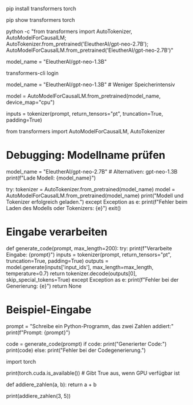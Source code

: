 pip install transformers torch

pip show transformers torch


python -c "from transformers import AutoTokenizer, AutoModelForCausalLM; \
AutoTokenizer.from_pretrained('EleutherAI/gpt-neo-2.7B'); \
AutoModelForCausalLM.from_pretrained('EleutherAI/gpt-neo-2.7B')"

model_name = "EleutherAI/gpt-neo-1.3B"

transformers-cli login

model_name = "EleutherAI/gpt-neo-1.3B"  # Weniger Speicherintensiv

model = AutoModelForCausalLM.from_pretrained(model_name, device_map="cpu")

inputs = tokenizer(prompt, return_tensors="pt", truncation=True, padding=True)

from transformers import AutoModelForCausalLM, AutoTokenizer

# Debugging: Modellname prüfen
model_name = "EleutherAI/gpt-neo-2.7B"  # Alternativen: gpt-neo-1.3B
print(f"Lade Modell: {model_name}")

try:
    tokenizer = AutoTokenizer.from_pretrained(model_name)
    model = AutoModelForCausalLM.from_pretrained(model_name)
    print("Modell und Tokenizer erfolgreich geladen.")
except Exception as e:
    print(f"Fehler beim Laden des Modells oder Tokenizers: {e}")
    exit()

# Eingabe verarbeiten
def generate_code(prompt, max_length=200):
    try:
        print(f"Verarbeite Eingabe: {prompt}")
        inputs = tokenizer(prompt, return_tensors="pt", truncation=True, padding=True)
        outputs = model.generate(inputs['input_ids'], max_length=max_length, temperature=0.7)
        return tokenizer.decode(outputs[0], skip_special_tokens=True)
    except Exception as e:
        print(f"Fehler bei der Generierung: {e}")
        return None

# Beispiel-Eingabe
prompt = "Schreibe ein Python-Programm, das zwei Zahlen addiert:"
print(f"Prompt: {prompt}")

code = generate_code(prompt)
if code:
    print("Generierter Code:")
    print(code)
else:
    print("Fehler bei der Codegenerierung.")

import torch

print(torch.cuda.is_available())  # Gibt True aus, wenn GPU verfügbar ist

def addiere_zahlen(a, b):
    return a + b

print(addiere_zahlen(3, 5))

